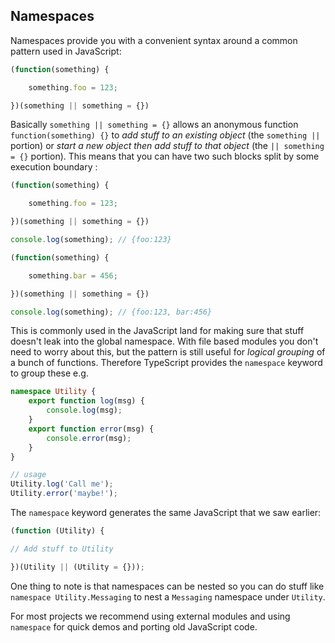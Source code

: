 ## Namespaces

Namespaces provide you with a convenient syntax around a common pattern used in JavaScript:

```js
(function(something) {

    something.foo = 123;

})(something || something = {})
```

Basically `something || something = {}` allows an anonymous function `function(something) {}` to _add stuff to an existing object_ (the `something ||` portion) or _start a new object then add stuff to that object_ (the `|| something = {}` portion). This means that you can have two such blocks split by some execution boundary :

```js
(function(something) {

    something.foo = 123;

})(something || something = {})

console.log(something); // {foo:123}

(function(something) {

    something.bar = 456;

})(something || something = {})

console.log(something); // {foo:123, bar:456}
```

This is commonly used in the JavaScript land for making sure that stuff doesn't leak into the global namespace. With file based modules you don't need to worry about this, but the pattern is still useful for _logical grouping_ of a bunch of functions. Therefore TypeScript provides the `namespace` keyword to group these e.g.

```ts
namespace Utility {
    export function log(msg) {
        console.log(msg);
    }
    export function error(msg) {
        console.error(msg);
    }
}

// usage
Utility.log('Call me');
Utility.error('maybe!');
```

The `namespace` keyword generates the same JavaScript that we saw earlier:

```js
(function (Utility) {

// Add stuff to Utility

})(Utility || (Utility = {}));
```

One thing to note is that namespaces can be nested so you can do stuff like `namespace Utility.Messaging` to nest a `Messaging` namespace under `Utility`.

For most projects we recommend using external modules and using `namespace` for quick demos and porting old JavaScript code.
